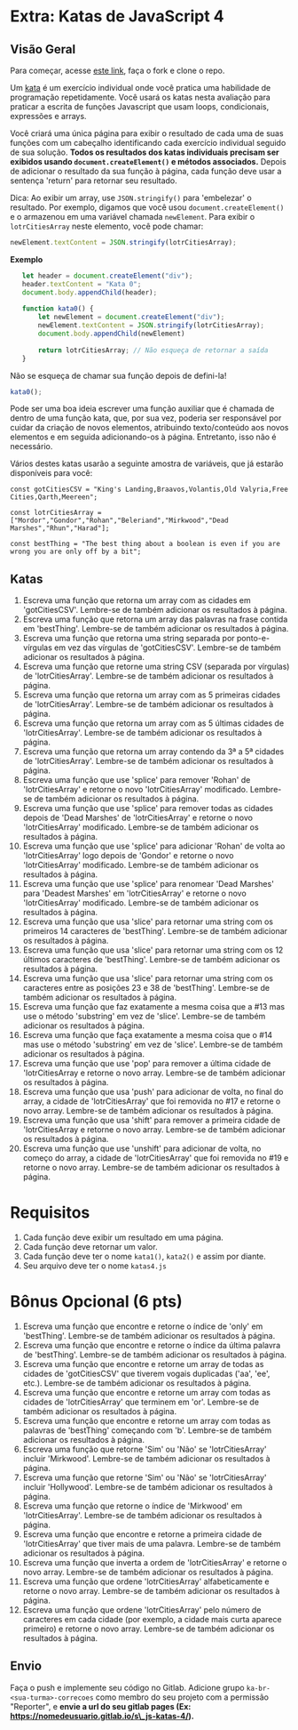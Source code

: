 # Extra: Katas de JavaScript 4

## Visão Geral

Para começar, acesse [este link](https://gitlab.com/kenzie-academy-brasil/se/fe/getting-started-with-javascript/s_js-katas-4), faça o fork e clone o repo.


Um [kata](https://en.wikipedia.org/wiki/Kata_(programming)) é um exercício individual onde você pratica uma habilidade de programação repetidamente. Você usará os katas nesta avaliação para praticar a escrita de funções Javascript que usam loops, condicionais, expressões e arrays.

Você criará uma única página para exibir o resultado de cada uma de suas funções com um cabeçalho identificando cada exercício individual seguido de sua solução. **Todos os resultados dos katas individuais precisam ser exibidos usando `document.createElement()` e métodos associados.** Depois de adicionar o resultado da sua função à página, cada função deve usar a sentença 'return' para retornar seu resultado.


Dica: Ao exibir um array, use `JSON.stringify()` para 'embelezar' o resultado. Por exemplo, digamos que você usou `document.createElement()` e o armazenou em uma variável chamada `newElement`. Para exibir o `lotrCitiesArray` neste elemento, você pode chamar:

```js
newElement.textContent = JSON.stringify(lotrCitiesArray);
```

**Exemplo**

```js
   let header = document.createElement("div");
   header.textContent = "Kata 0";
   document.body.appendChild(header);
 
   function kata0() {
       let newElement = document.createElement("div");
       newElement.textContent = JSON.stringify(lotrCitiesArray);
       document.body.appendChild(newElement)
 
       return lotrCitiesArray; // Não esqueça de retornar a saída
   }
``` 

Não se esqueça de chamar sua função depois de defini-la!

```js
kata0();
```

Pode ser uma boa ideia escrever uma função auxiliar que é chamada de dentro de uma função kata, que, por sua vez, poderia ser responsável por cuidar da criação de novos elementos, atribuindo texto/conteúdo aos novos elementos e em seguida adicionando-os à página. Entretanto, isso não é necessário.

Vários destes katas usarão a seguinte amostra de variáveis, que já estarão disponíveis para você:

`const gotCitiesCSV = "King's Landing,Braavos,Volantis,Old Valyria,Free Cities,Qarth,Meereen";`

`const lotrCitiesArray = ["Mordor","Gondor","Rohan","Beleriand","Mirkwood","Dead Marshes","Rhun","Harad"];`

`const bestThing = "The best thing about a boolean is even if you are wrong you are only off by a bit";`

## Katas

1. Escreva uma função que retorna um array com as cidades em 'gotCitiesCSV'. Lembre-se de também adicionar os resultados à página.
2. Escreva uma função que retorna um array das palavras na frase contida em 'bestThing'. Lembre-se de também adicionar os resultados à página.
3. Escreva uma função que retorna uma string separada por ponto-e-vírgulas em vez das vírgulas de 'gotCitiesCSV'. Lembre-se de também adicionar os resultados à página.
4. Escreva uma função que retorne uma string CSV (separada por vírgulas) de 'lotrCitiesArray'. Lembre-se de também adicionar os resultados à página.
5. Escreva uma função que retorna um array com as 5 primeiras cidades de 'lotrCitiesArray'. Lembre-se de também adicionar os resultados à página.
6. Escreva uma função que retorna um array com as 5 últimas cidades de 'lotrCitiesArray'. Lembre-se de também adicionar os resultados à página.
7. Escreva uma função que retorna um array contendo da 3ª a 5ª cidades de 'lotrCitiesArray'. Lembre-se de também adicionar os resultados à página.
8. Escreva uma função que use 'splice' para remover 'Rohan' de 'lotrCitiesArray' e retorne o novo 'lotrCitiesArray' modificado. Lembre-se de também adicionar os resultados à página.
9. Escreva uma função que use 'splice' para remover todas as cidades depois de 'Dead Marshes' de 'lotrCitiesArray' e retorne o novo 'lotrCitiesArray' modificado. Lembre-se de também adicionar os resultados à página.
10. Escreva uma função que use 'splice' para adicionar 'Rohan' de volta ao 'lotrCitiesArray' logo depois de 'Gondor' e retorne o novo 'lotrCitiesArray' modificado. Lembre-se de também adicionar os resultados à página.
11. Escreva uma função que use 'splice' para renomear 'Dead Marshes' para 'Deadest Marshes' em 'lotrCitiesArray' e retorne o novo 'lotrCitiesArray' modificado. Lembre-se de também adicionar os resultados à página.
12. Escreva uma função que usa 'slice' para retornar uma string com os primeiros 14 caracteres de 'bestThing'.  Lembre-se de também adicionar os resultados à página.
13. Escreva uma função que usa 'slice' para retornar uma string com os 12 últimos caracteres de 'bestThing'. Lembre-se de também adicionar os resultados à página.
14. Escreva uma função que usa 'slice' para retornar uma string com os caracteres entre as posições 23 e 38 de 'bestThing'. Lembre-se de também adicionar os resultados à página.
15. Escreva uma função que faz exatamente a mesma coisa que a #13 mas use o método 'substring' em vez de 'slice'. Lembre-se de também adicionar os resultados à página.
16. Escreva uma função que faça exatamente a mesma coisa que o #14 mas use o método 'substring' em vez de 'slice'. Lembre-se de também adicionar os resultados à página.
17. Escreva uma função que use 'pop' para remover a última cidade de 'lotrCitiesArray e retorne o novo array. Lembre-se de também adicionar os resultados à página.
18. Escreva uma função que usa 'push' para adicionar de volta, no final do array, a cidade de 'lotrCitiesArray' que foi removida no #17 e retorne o novo array. Lembre-se de também adicionar os resultados à página.
19. Escreva uma função que usa 'shift' para remover a primeira cidade de 'lotrCitiesArray e retorne o novo array. Lembre-se de também adicionar os resultados à página.
20. Escreva uma função que use 'unshift' para adicionar de volta, no começo do array, a cidade de 'lotrCitiesArray' que foi removida no #19 e retorne o novo array. Lembre-se de também adicionar os resultados à página.

# Requisitos

1. Cada função deve exibir um resultado em uma página.
2. Cada função deve retornar um valor.
3. Cada função deve ter o nome `kata1()`, `kata2()` e assim por diante.
4. Seu arquivo deve ter o nome `katas4.js`

# Bônus Opcional (6 pts)

1. Escreva uma função que encontre e retorne o índice de 'only' em 'bestThing'. Lembre-se de também adicionar os resultados à página.
2. Escreva uma função que encontre e retorne o índice da última palavra de 'bestThing'. Lembre-se de também adicionar os resultados à página.
3. Escreva uma função que encontre e retorne um array de todas as cidades de 'gotCitiesCSV' que tiverem vogais duplicadas ('aa', 'ee', etc.). Lembre-se de também adicionar os resultados à página.
4. Escreva uma função que encontre e retorne um array com todas as cidades de 'lotrCitiesArray' que terminem em 'or'. Lembre-se de também adicionar os resultados à página.
5. Escreva uma função que encontre e retorne um array com todas as palavras de 'bestThing' começando com 'b'. Lembre-se de também adicionar os resultados à página.
6. Escreva uma função que retorne 'Sim' ou 'Não' se 'lotrCitiesArray' incluir 'Mirkwood'. Lembre-se de também adicionar os resultados à página.
7. Escreva uma função que retorne 'Sim' ou 'Não' se 'lotrCitiesArray' incluir 'Hollywood'. Lembre-se de também adicionar os resultados à página.
8. Escreva uma função que retorne o índice de 'Mirkwood' em 'lotrCitiesArray'. Lembre-se de também adicionar os resultados à página.
9. Escreva uma função que encontre e retorne a primeira cidade de 'lotrCitiesArray' que tiver mais de uma palavra. Lembre-se de também adicionar os resultados à página.
10. Escreva uma função que inverta a ordem de 'lotrCitiesArray' e retorne o novo array. Lembre-se de também adicionar os resultados à página.
11. Escreva uma função que ordene 'lotrCitiesArray' alfabeticamente e retorne o novo array. Lembre-se de também adicionar os resultados à página.
12. Escreva uma função que ordene 'lotrCitiesArray' pelo número de caracteres em cada cidade (por exemplo, a cidade mais curta aparece primeiro) e retorne o novo array. Lembre-se de também adicionar os resultados à página.

## Envio

Faça o push e implemente seu código no Gitlab. Adicione grupo `ka-br-<sua-turma>-correcoes` como membro do seu projeto com a permissão "Reporter", e **envie a url do seu gitlab pages (Ex: https://nomedeusuario.gitlab.io/s\_js-katas-4/).**
